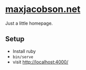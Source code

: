 # [maxjacobson.net](https://www.maxjacobson.net/)

Just a little homepage.

## Setup

- Install ruby
- `bin/serve`
- visit <http://localhost:4000/>
